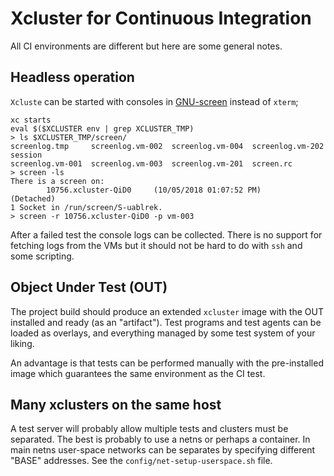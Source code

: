 # Xcluster for Continuous Integration

All CI environments are different but here are some general notes.


## Headless operation

`Xcluste` can be started with consoles in
[GNU-screen](https://www.gnu.org/software/screen/) instead of `xterm`;

```
xc starts
eval $($XCLUSTER env | grep XCLUSTER_TMP)
> ls $XCLUSTER_TMP/screen/
screenlog.tmp     screenlog.vm-002  screenlog.vm-004  screenlog.vm-202  session
screenlog.vm-001  screenlog.vm-003  screenlog.vm-201  screen.rc
> screen -ls
There is a screen on:
        10756.xcluster-QiD0     (10/05/2018 01:07:52 PM)        (Detached)
1 Socket in /run/screen/S-uablrek.
> screen -r 10756.xcluster-QiD0 -p vm-003
```

After a failed test the console logs can be collected. There is no
support for fetching logs from the VMs but it should not be hard to do
with `ssh` and some scripting.


## Object Under Test (OUT)

The project build should produce an extended `xcluster` image with the
OUT installed and ready (as an "artifact"). Test programs and test
agents can be loaded as overlays, and everything managed by some test
system of your liking.

An advantage is that tests can be performed manually with the
pre-installed image which guarantees the same environment as the CI
test.


## Many xclusters on the same host

A test server will probably allow multiple tests and clusters must be
separated. The best is probably to use a netns or perhaps a
container. In main netns user-space networks can be separates by
specifying different "BASE" addresses. See the
`config/net-setup-userspace.sh` file.
